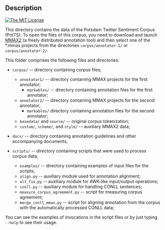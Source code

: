 Description
-----------

[![The MIT License](https://img.shields.io/dub/l/vibe-d.svg)](http://opensource.org/licenses/MIT)

This directory contains the data of the Potsdam Twitter Sentiment
Corpus (PotTS).  To open the files of this corpus, you need to
download and launch [MMAX2](http://mmax2.sourceforge.net/) (a freely
distributed annotation tool) and then select one of the *.mmax
projects from the directories `corpus/annotator-1/` or
`corpus/annotator-2/`.

This folder comprises the following files and directories:

* `corpus/` -- directory containing corpus files;
  * `annotator1/` -- directory containing MMAX projects for the first
    annotator;
    * `markables/` -- directory containing annotation files for the
       first annotator;
  * `annotator2/` -- directory containing MMAX projects for the second
    annotator;
    * `markables/` directory containing annotation files for the
       second annotator;
  * `basedata/` and `source/` -- original corpus tokenization;
  * `custom/`, `scheme/`, and `style/` -- auxiliary MMAX2 data;

* `docs/` -- directory containing annotation guidelines and other
  accompanying documents;

* `scripts/` -- directory containing scripts that were used to process
  corpus data;
  * `examples/` -- directory containing examples of input files for
    the scripts;
  * `align.py` -- auxiliary module used for annotation alignment;
  * `alt_fio.py` -- auxiliary module for AWK-like input/output operations;
  * `conll.py` -- auxiliary module for handling CONLL sentences;
  * `measure_corpus_agreement.py` -- script for measuring corpus
    agreement;
  * `merge_conll_mmax.py` -- script for aligning annotation from the
    corpus with the automatically processed CONLL data;

You can see the examples of invocations in the script files or by just
typing `--help` to see their usage.
